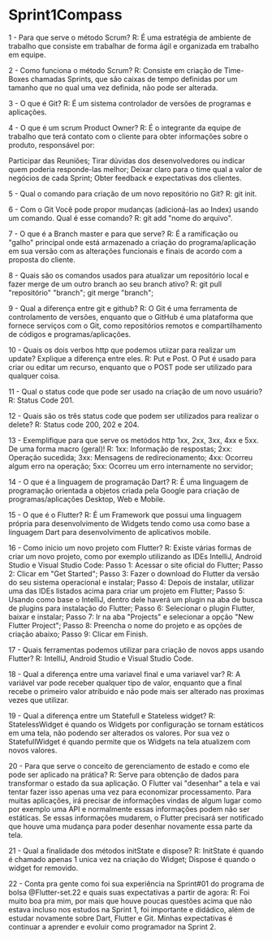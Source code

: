 # Sprint1Compass

1 - Para que serve o método Scrum?
R: É uma estratégia de ambiente de trabalho que consiste em trabalhar de forma ágil e organizada em trabalho em equipe.

2 - Como funciona o método Scrum?
R: Consiste em criação de Time-Boxes chamadas Sprints, que são caixas de tempo definidas por um tamanho que no qual uma vez definida, não pode ser alterada.

3 - O que é Git? 
R: É um sistema controlador de versões de programas e aplicações.

4 - O que é um scrum Product Owner? 
R: É o integrante da equipe de trabalho que terá contato com o cliente para obter informações sobre o produto, responsável por:

Participar das Reuniões;
Tirar dúvidas dos desenvolvedores ou indicar quem poderia responde-las melhor;
Deixar claro para o time qual a valor de negócios de cada Sprint;
Obter feedback e expectativas dos clientes.

5 - Qual o comando para criação de um novo repositório no Git? 
R: git init.

6 - Com o Git Você pode propor mudanças (adicioná-las ao Index) usando um comando. Qual é esse comando?
R: git add "nome do arquivo".

7 - O que é a Branch master e para que serve?
R: É a ramificação ou "galho" principal onde está armazenado a criação do programa/aplicação em sua versão com as alterações funcionais e finais de acordo com a proposta do cliente.

8 - Quais são os comandos usados para atualizar um repositório local e fazer merge de um outro branch ao seu branch ativo? 
R: git pull "repositório" "branch";
   git merge "branch";

9 - Qual a diferença entre git e github? 
R: O Git é uma ferramenta de controlamento de versões, enquanto que o GitHub é uma plataforma que fornece serviços com o Git, como repositórios remotos e compartilhamento de códigos e programas/aplicações.

10 - Quais os dois verbos http que podemos utiizar para realizar um update? Explique a diferença entre eles.
R: Put e Post. O Put é usado para criar ou editar um recurso, enquanto que o POST pode ser utilizado para qualquer coisa.

11 - Qual o status code que pode ser usado na criação de um novo usuário? 
R: Status Code 201.

12 - Quais são os três status code que podem ser utilizados para realizar o delete? 
R: Status code 200, 202 e 204.

13 - Exemplifique para que serve os metódos http 1xx, 2xx, 3xx, 4xx e 5xx. De uma forma macro (geral)! 
R: 
1xx: Informação de respostas;
2xx: Operação sucedida;
3xx: Mensagens de redirecionamento;
4xx: Ocorreu algum erro na operação;
5xx: Ocorreu um erro internamente no servidor;

14 - O que é a linguagem de programação Dart?
R: É uma linguagem de programação orientada a objetos criada pela Google para criação de programas/aplicações Desktop, Web e Mobile.

15 - O que é o Flutter?
R: É um Framework que possui uma linguagem própria para desenvolvimento de Widgets tendo como usa como base a linguagem Dart para desenvolvimento de aplicativos mobile.

16 - Como inicio um novo projeto com Flutter?
R: Existe várias formas de criar um novo projeto, como por exemplo utilizando as IDEs IntelliJ, Android Studio e Visual Studio Code:
Passo 1: Acessar o site oficial do Flutter;
Passo 2: Clicar em "Get Started";
Passo 3: Fazer o download do Flutter da versão do seu sistema operacional e instalar;
Passo 4: Depois de instalar, utilizar uma das IDEs listados acima para criar um projeto em Flutter;
Passo 5: Usando como base o IntelliJ, dentro dele haverá um plugin na aba de busca de plugins para instalação do Flutter;
Passo 6: Selecionar o plugin Flutter, baixar e instalar;
Passo 7: Ir na aba "Projects" e selecionar a opção "New Flutter Project";
Passo 8: Preencha o nome do projeto e as opções de criação abaixo;
Passo 9: Clicar em Finish.

17 - Quais ferramentas podemos utilizar para criação de novos apps usando Flutter?
R: IntelliJ, Android Studio e Visual Studio Code.

18 - Qual a diferença entre uma variavel final e uma variavel var?
R: A variável var pode receber qualquer tipo de valor, enquanto que a final recebe o primeiro valor atribuido e não pode mais ser alterado nas proximas vezes que utilizar.

19 - Qual a diferença entre um Statefull e Stateless widget?
R: StatelessWidget é quando os Widgets por configuração se tornam estáticos em uma tela, não podendo ser alterados os valores. Por sua vez o StatefullWidget é quando permite que os Widgets na tela atualizem com novos valores.

20 - Para que serve o conceito de gerenciamento de estado e como ele pode ser aplicado na prática?
R: Serve para obtenção de dados para transformar o estado da sua aplicação. O Flutter vai "desenhar" a tela e vai tentar fazer isso apenas uma vez para economizar processamento. 
Para muitas aplicações, irá precisar de informações vindas de algum lugar como por exemplo uma API e normalmente essas informações podem não ser estáticas.
Se essas informações mudarem, o Flutter precisará ser notificado que houve uma mudança para poder desenhar novamente essa parte da tela.


21 - Qual a finalidade dos métodos initState e dispose?
R: InitState é quando é chamado apenas 1 unica vez na criação do Widget;
   Dispose é quando o widget for removido.

22 - Conta pra gente como foi sua experiência na Sprint#01 do programa de bolsa @Flutter-set.22 e quais suas expectativas a partir de agora:
R: Foi muito boa pra mim, por mais que houve poucas questões acima que não estava incluso nos estudos na Sprint 1, foi importante e didádico, além de estudar novamente sobre Dart, Flutter e Git.
Minhas expectativas é continuar a aprender e evoluir como programador na Sprint 2.